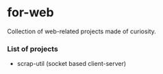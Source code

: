 # for-web

Collection of web-related projects made of curiosity. 


### List of projects
+ scrap-util (socket based client-server)
